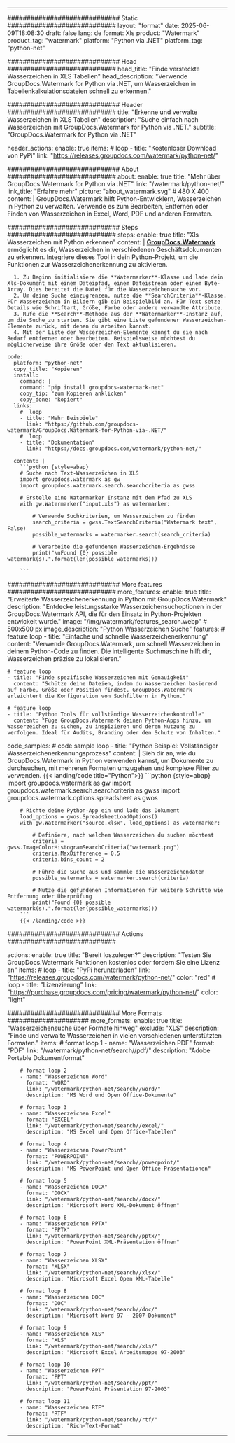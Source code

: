 
---
############################# Static ############################
layout: "format"
date:  2025-06-09T18:08:30
draft: false
lang: de
format: Xls
product: "Watermark"
product_tag: "watermark"
platform: "Python via .NET"
platform_tag: "python-net"

############################# Head ############################
head_title: "Finde versteckte Wasserzeichen in XLS Tabellen"
head_description: "Verwende GroupDocs.Watermark for Python via .NET, um Wasserzeichen in Tabellenkalkulationsdateien schnell zu erkennen."

############################# Header ############################
title: "Erkenne und verwalte Wasserzeichen in XLS Tabellen" 
description: "Suche einfach nach Wasserzeichen mit GroupDocs.Watermark for Python via .NET."
subtitle: "GroupDocs.Watermark for Python via .NET" 

header_actions:
  enable: true
  items:
    #  loop
    - title: "Kostenloser Download von PyPi"
      link: "https://releases.groupdocs.com/watermark/python-net/"
      
############################# About ############################
about:
    enable: true
    title: "Mehr über GroupDocs.Watermark for Python via .NET"
    link: "/watermark/python-net/"
    link_title: "Erfahre mehr"
    picture: "about_watermark.svg" # 480 X 400
    content: |
       GroupDocs.Watermark hilft Python-Entwicklern, Wasserzeichen in Python zu verwalten. Verwende es zum Bearbeiten, Entfernen oder Finden von Wasserzeichen in Excel, Word, PDF und anderen Formaten.

############################# Steps ############################
steps:
    enable: true
    title: "Xls Wasserzeichen mit Python erkennen"
    content: |
      **[GroupDocs.Watermark](https://products.groupdocs.com/watermark/python-net/)** ermöglicht es dir, Wasserzeichen in verschiedenen Geschäftsdokumenten zu erkennen. Integriere dieses Tool in dein Python-Projekt, um die Funktionen zur Wasserzeichenerkennung zu aktivieren.
      
      1. Zu Beginn initialisiere die **Watermarker**-Klasse und lade dein Xls-Dokument mit einem Dateipfad, einem Dateistream oder einem Byte-Array. Dies bereitet die Datei für die Wasserzeichensuche vor.
      2. Um deine Suche einzugrenzen, nutze die **SearchCriteria**-Klasse. Für Wasserzeichen in Bildern gib ein Beispielbild an. Für Text setze Details wie Schriftart, Größe, Farbe oder andere verwandte Attribute.
      3. Rufe die **Search**-Methode aus der **Watermarker**-Instanz auf, um die Suche zu starten. Sie gibt eine Liste gefundener Wasserzeichen-Elemente zurück, mit denen du arbeiten kannst.
      4. Mit der Liste der Wasserzeichen-Elemente kannst du sie nach Bedarf entfernen oder bearbeiten. Beispielsweise möchtest du möglicherweise ihre Größe oder den Text aktualisieren.
   
    code:
      platform: "python-net"
      copy_title: "Kopieren"
      install:
        command: |
        command: "pip install groupdocs-watermark-net"
        copy_tip: "zum Kopieren anklicken"
        copy_done: "kopiert"
      links:
        #  loop
        - title: "Mehr Beispiele"
          link: "https://github.com/groupdocs-watermark/GroupDocs.Watermark-for-Python-via-.NET/"
        #  loop
        - title: "Dokumentation"
          link: "https://docs.groupdocs.com/watermark/python-net/"
          
      content: |
        ```python {style=abap}
        # Suche nach Text-Wasserzeichen in XLS
        import groupdocs.watermark as gw
        import groupdocs.watermark.search.searchcriteria as gwss

        # Erstelle eine Watermarker Instanz mit dem Pfad zu XLS
        with gw.Watermarker("input.xls") as watermarker:

            # Verwende Suchkriterien, um Wasserzeichen zu finden
            search_criteria = gwss.TextSearchCriteria("Watermark text", False)
            possible_watermarks = watermarker.search(search_criteria)

            # Verarbeite die gefundenen Wasserzeichen-Ergebnisse
            print("\nFound {0} possible watermark(s).".format(len(possible_watermarks)))
       
        ```  

############################# More features ############################
more_features:
  enable: true
  title: "Erweiterte Wasserzeichenerkennung in Python mit GroupDocs.Watermark"
  description: "Entdecke leistungsstarke Wasserzeichensuchoptionen in der GroupDocs.Watermark API, die für den Einsatz in Python-Projekten entwickelt wurde."
  image: "/img/watermark/features_search.webp" # 500x500 px
  image_description: "Python Wasserzeichen Suche"
  features:
    # feature loop
    - title: "Einfache und schnelle Wasserzeichenerkennung"
      content: "Verwende GroupDocs.Watermark, um schnell Wasserzeichen in deinem Python-Code zu finden. Die intelligente Suchmaschine hilft dir, Wasserzeichen präzise zu lokalisieren."

    # feature loop
    - title: "Finde spezifische Wasserzeichen mit Genauigkeit"
      content: "Schütze deine Dateien, indem du Wasserzeichen basierend auf Farbe, Größe oder Position findest. GroupDocs.Watermark erleichtert die Konfiguration von Suchfiltern in Python."

    # feature loop
    - title: "Python Tools für vollständige Wasserzeichenkontrolle"
      content: "Füge GroupDocs.Watermark deinen Python-Apps hinzu, um Wasserzeichen zu suchen, zu inspizieren und deren Nutzung zu verfolgen. Ideal für Audits, Branding oder den Schutz von Inhalten."
      
  code_samples:
    # code sample loop
    - title: "Python Beispiel: Vollständiger Wasserzeichenerkennungsprozess"
      content: |
        Sieh dir an, wie du GroupDocs.Watermark in Python verwenden kannst, um Dokumente zu durchsuchen, mit mehreren Formaten umzugehen und komplexe Filter zu verwenden.
        {{< landing/code title="Python">}}
        ```python {style=abap}
        import groupdocs.watermark as gw
        import groupdocs.watermark.search.searchcriteria as gwss
        import groupdocs.watermark.options.spreadsheet as gwos

        # Richte deine Python-App ein und lade das Dokument
        load_options = gwos.SpreadsheetLoadOptions()
        with gw.Watermarker("source.xlsx", load_options) as watermarker:

            # Definiere, nach welchem Wasserzeichen du suchen möchtest
            criteria = gwss.ImageColorHistogramSearchCriteria("watermark.png")
            criteria.MaxDifference = 0.5
            criteria.bins_count = 2

            # Führe die Suche aus und sammle die Wasserzeichendaten
            possible_watermarks = watermarker.search(criteria)

            # Nutze die gefundenen Informationen für weitere Schritte wie Entfernung oder Überprüfung
            print("Found {0} possible watermark(s).".format(len(possible_watermarks)))        
        ```
        {{< /landing/code >}}


############################# Actions ############################

actions:
  enable: true
  title: "Bereit loszulegen?"
  description: "Testen Sie GroupDocs.Watermark Funktionen kostenlos oder fordern Sie eine Lizenz an"
  items:
    #  loop
    - title: "PyPi herunterladen"
      link: "https://releases.groupdocs.com/watermark/python-net/"
      color: "red"
        #  loop
    - title: "Lizenzierung"
      link: "https://purchase.groupdocs.com/pricing/watermark/python-net/"
      color: "light"


############################# More Formats #####################
more_formats:
    enable: true
    title: "Wasserzeichensuche über Formate hinweg"
    exclude: "XLS"
    description: "Finde und verwalte Wasserzeichen in vielen verschiedenen unterstützten Formaten."
    items: 
        # format loop 1
        - name: "Wasserzeichen PDF"
          format: "PDF"
          link: "/watermark/python-net/search//pdf/"
          description: "Adobe Portable Dokumentformat"

        # format loop 2
        - name: "Wasserzeichen Word"
          format: "WORD"
          link: "/watermark/python-net/search//word/"
          description: "MS Word und Open Office-Dokumente"
          
        # format loop 3
        - name: "Wasserzeichen Excel"
          format: "EXCEL"
          link: "/watermark/python-net/search//excel/"
          description: "MS Excel und Open Office-Tabellen"

        # format loop 4
        - name: "Wasserzeichen PowerPoint"
          format: "POWERPOINT"
          link: "/watermark/python-net/search//powerpoint/"
          description: "MS PowerPoint und Open Office-Präsentationen"

        # format loop 5
        - name: "Wasserzeichen DOCX"
          format: "DOCX"
          link: "/watermark/python-net/search//docx/"
          description: "Microsoft Word XML-Dokument öffnen"
          
        # format loop 6
        - name: "Wasserzeichen PPTX"
          format: "PPTX"
          link: "/watermark/python-net/search//pptx/"
          description: "PowerPoint XML-Präsentation öffnen"
          
        # format loop 7
        - name: "Wasserzeichen XLSX"
          format: "XLSX"
          link: "/watermark/python-net/search//xlsx/"
          description: "Microsoft Excel Open XML-Tabelle"

        # format loop 8
        - name: "Wasserzeichen DOC"
          format: "DOC"
          link: "/watermark/python-net/search//doc/"
          description: "Microsoft Word 97 - 2007-Dokument"

        # format loop 9
        - name: "Wasserzeichen XLS"
          format: "XLS"
          link: "/watermark/python-net/search//xls/"
          description: "Microsoft Excel Arbeitsmappe 97-2003"

        # format loop 10
        - name: "Wasserzeichen PPT"
          format: "PPT"
          link: "/watermark/python-net/search//ppt/"
          description: "PowerPoint Präsentation 97-2003"

        # format loop 11
        - name: "Wasserzeichen RTF"
          format: "RTF"
          link: "/watermark/python-net/search//rtf/"
          description: "Rich-Text-Format"

---